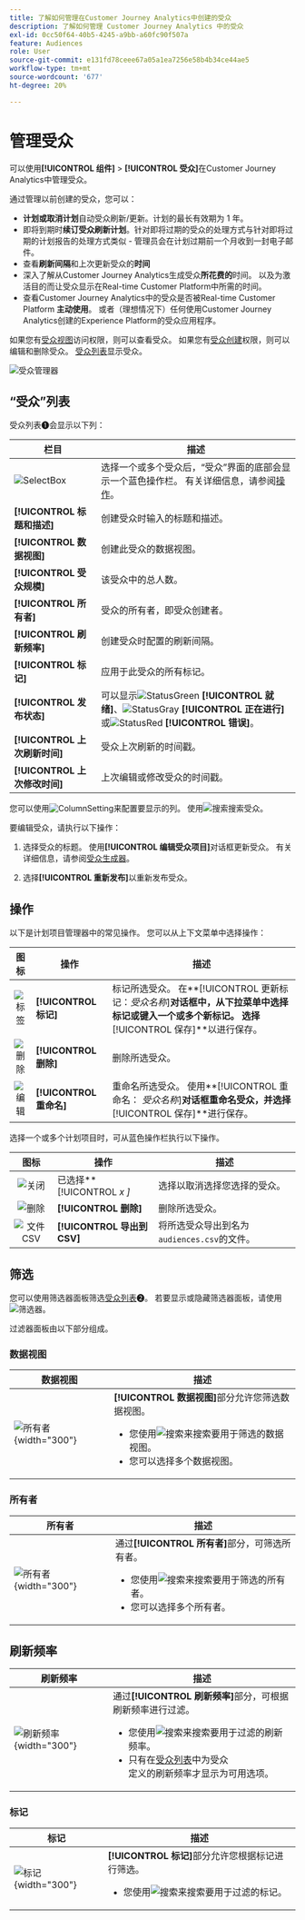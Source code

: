 ```yaml
---
title: 了解如何管理在Customer Journey Analytics中创建的受众
description: 了解如何管理 Customer Journey Analytics 中的受众
exl-id: 0cc50f64-40b5-4245-a9bb-a60fc90f507a
feature: Audiences
role: User
source-git-commit: e131fd78ceee67a05a1ea7256e58b4b34ce44ae5
workflow-type: tm+mt
source-wordcount: '677'
ht-degree: 20%

---
```


# 管理受众

可以使用&#x200B;**[!UICONTROL 组件]** > **[!UICONTROL 受众]**&#x200B;在Customer Journey Analytics中管理受众。

通过管理以前创建的受众，您可以：

* **计划或取消计划**&#x200B;自动受众刷新/更新。计划的最长有效期为 1 年。
* 即将到期时&#x200B;**续订受众刷新计划**。针对即将过期的受众的处理方式与针对即将过期的计划报告的处理方式类似 - 管理员会在计划过期前一个月收到一封电子邮件。
* 查看&#x200B;**刷新间隔**&#x200B;和上次更新受众的&#x200B;**时间**
* 深入了解从Customer Journey Analytics生成受众&#x200B;**所花费的**&#x200B;时间。 以及为激活目的而让受众显示在Real-time Customer Platform中所需的时间。
* 查看Customer Journey Analytics中的受众是否被Real-time Customer Platform **主动使用**。 或者（理想情况下）任何使用Customer Journey Analytics创建的Experience Platform的受众应用程序。

如果您有[受众视图](/help/technotes/access-control.md#user-level-access)访问权限，则可以查看受众。 如果您有[受众创建](/help/technotes/access-control.md#user-level-access)权限，则可以编辑和删除受众。 [受众列表](#audiences-list)显示受众。

![受众管理器](assets/audiences-manager.png)

## “受众”列表

受众列表➊会显示以下列：

| 栏目 | 描述 |
| --- | --- |
| ![SelectBox](/help/assets/icons/SelectBox.svg) | 选择一个或多个受众后，“受众”界面的底部会显示一个蓝色操作栏。 有关详细信息，请参阅[操作](#actions)。 |
| **[!UICONTROL 标题和描述]** | 创建受众时输入的标题和描述。 |
| **[!UICONTROL 数据视图]** | 创建此受众的数据视图。 |
| **[!UICONTROL 受众规模]** | 该受众中的总人数。 |
| **[!UICONTROL 所有者]** | 受众的所有者，即受众创建者。 |
| **[!UICONTROL 刷新频率]** | 创建受众时配置的刷新间隔。 |
| **[!UICONTROL 标记]** | 应用于此受众的所有标记。 |
| **[!UICONTROL 发布状态]** | 可以显示![StatusGreen](/help/assets/icons/StatusGreen.svg) **[!UICONTROL 就绪]**、![StatusGray](/help/assets/icons/StatusGray.svg) **[!UICONTROL 正在进行]**&#x200B;或![StatusRed](/help/assets/icons/StatusRed.svg) **[!UICONTROL 错误]**。 |
| **[!UICONTROL 上次刷新时间]** | 受众上次刷新的时间戳。 |
| **[!UICONTROL 上次修改时间]** | 上次编辑或修改受众的时间戳。 |

您可以使用![ColumnSetting](/help/assets/icons/ColumnSetting.svg)来配置要显示的列。 使用![搜索](/help/assets/icons/Search.svg)搜索受众。

要编辑受众，请执行以下操作：

1. 选择受众的标题。 使用&#x200B;**[!UICONTROL 编辑受众项目]**&#x200B;对话框更新受众。 有关详细信息，请参阅[受众生成器](publish.md#audience-builder)。

1. 选择&#x200B;**[!UICONTROL 重新发布]**&#x200B;以重新发布受众。


## 操作

以下是计划项目管理器中的常见操作。 您可以从上下文菜单中选择操作：

| 图标 | 操作 | 描述 |
|:---:|---|---|
| ![标签](/help/assets/icons/Labels.svg) | **[!UICONTROL 标记]** | 标记所选受众。 在&#x200B;**[!UICONTROL 更新标记：*受众名称&#x200B;*]**对话框中，从下拉菜单中选择标记或键入一个或多个新标记。 选择**[!UICONTROL 保存&#x200B;]**以进行保存。 |
| ![删除](/help/assets/icons/Delete.svg) | **[!UICONTROL 删除]** | 删除所选受众。 |
| ![编辑](/help/assets/icons/Edit.svg) | **[!UICONTROL 重命名]** | 重命名所选受众。 使用&#x200B;**[!UICONTROL 重命名： *受众名称&#x200B;*]**对话框重命名受众，并选择**[!UICONTROL 保存&#x200B;]**进行保存。 |

选择一个或多个计划项目时，可从蓝色操作栏执行以下操作。

| 图标 | 操作 | 描述 |
|:---:|---|---|
| ![关闭](/help/assets/icons/Close.svg) | 已选择&#x200B;**[!UICONTROL *x *]** | 选择以取消选择您选择的受众。 |
| ![删除](/help/assets/icons/Delete.svg) | **[!UICONTROL 删除]** | 删除所选受众。 |
| ![文件CSV](/help/assets/icons/FileCSV.svg) | **[!UICONTROL 导出到 CSV]** | 将所选受众导出到名为`audiences.csv`的文件。 |

## 筛选

您可以使用筛选器面板筛选[受众列表](#audiences-list)➋。 若要显示或隐藏筛选器面板，请使用![筛选器](/help/assets/icons/Filter.svg)。

过滤器面板由以下部分组成。

### 数据视图

| 数据视图 | 描述 |
|---|---|
| ![所有者](/help/components/audiences/assets/audiences-filter-dataviews.png){width="300"} | **[!UICONTROL 数据视图]**&#x200B;部分允许您筛选数据视图。 <ul><li>您使用![搜索](/help/assets/icons/Search.svg)来搜索要用于筛选的数据视图。</li><li>您可以选择多个数据视图。</li></ul> |

### 所有者

| 所有者 | 描述 |
|---|---|
| ![所有者](/help/components/audiences/assets/audiences-filter-owner.png){width="300"} | 通过&#x200B;**[!UICONTROL 所有者]**&#x200B;部分，可筛选所有者。 <ul><li>您使用![搜索](/help/assets/icons/Search.svg)来搜索要用于筛选的所有者。</li><li>您可以选择多个所有者。 </li></ul> |

## 刷新频率

| 刷新频率 | 描述 |
|---|---|
| ![刷新频率](/help/components/audiences/assets/audiences-filter-refreshfrequency.png){width="300"} | 通过&#x200B;**[!UICONTROL 刷新频率]**&#x200B;部分，可根据刷新频率进行过滤。 <ul><li>您使用![搜索](/help/assets/icons/Search.svg)来搜索要用于过滤的刷新频率。</li><li>只有在[受众列表](#audiences-list)中为受众<br/>定义的刷新频率才显示为可用选项。</li></ul> |


### 标记

| 标记 | 描述 |
|---|---|
| ![标记](/help/components/audiences/assets/audiences-filter-tags.png){width="300"} | **[!UICONTROL 标记]**&#x200B;部分允许您根据标记进行筛选。 <ul><li>您使用![搜索](/help/assets/icons/Search.svg)来搜索要用于过滤的标记。 |
